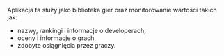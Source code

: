 Aplikacja ta służy jako biblioteka gier oraz monitorowanie wartości takich jak: ​
- nazwy, rankingi i informacje o developerach, ​
- oceny i informacje o grach,​
- zdobyte osiągnięcia  przez graczy.
